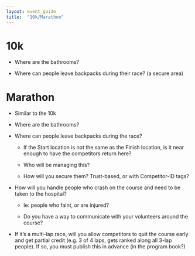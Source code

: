 ```yaml
---
layout: event_guide
title:  "10k/Marathon"
---
```


# 10k

* Where are the bathrooms?

* Where can people leave backpacks during their race? (a secure area)

# Marathon

* Similar to the 10k

* Where are the bathrooms?

* Where can people leave backpacks during the race?

    * If the Start location is not the same as the Finish location, is it near enough to have the competitors return here?

    * Who will be managing this?

    * How will you secure them? Trust-based, or with Competitor-ID tags?

* How will you handle people who crash on the course and need to be taken to the hospital?

    * Ie: people who faint, or are injured?

    * Do you have a way to communicate with your volunteers around the course?

* If it’s a multi-lap race, will you allow competitors to quit the course early and get partial credit (e.g. 3 of 4 laps, gets ranked along all 3-lap people). If so, you must publish this in advance (in the program book?)
